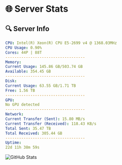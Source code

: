 # 🌐 Server Stats
## 🔍 Server Info
```yaml
CPU: Intel(R) Xeon(R) CPU E5-2699 v4 @ 1368.03MHz
CPU Usage: 0.90%
Cores: 44P | 88T
-----------------------------------
Memory:
Current Usage: 145.86 GB/503.74 GB
Available: 354.45 GB
-----------------------------------
Disk:
Current Usage: 63.55 GB/1.71 TB
Free: 1.56 TB
-----------------------------------
GPU:
No GPU detected
-----------------------------------
Network:
Current Transfer (Sent): 15.80 MB/s
Current Transfer (Received): 118.43 KB/s
Total Sent: 35.47 TB
Total Received: 305.44 GB
-----------------------------------
Uptime:
22d 11h 38m 59s
```
![GitHub Stats](https://img.shields.io/badge/Updated-2025-03-30_09:01:48-blue)